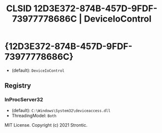 ﻿---
title: "CLSID 12D3E372-874B-457D-9FDF-73977778686C | DeviceIoControl"
excerpt: What is COM-Object CLSID 12D3E372-874B-457D-9FDF-73977778686C?
---

# {12D3E372-874B-457D-9FDF-73977778686C}

* (default): `DeviceIoControl`

## Registry


### InProcServer32

* (default): `C:\Windows\System32\deviceaccess.dll`
* ThreadingModel: `Both`

MIT License. Copyright (c) 2021 Strontic.


